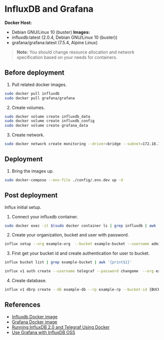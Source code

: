 # InfluxDB and Grafana
**Docker Host:** 
- Debian GNU/Linux 10 (buster)
**Images:** 
- influxdb:latest (2.0.4, Debian GNU/Linux 10 (buster))
- grafana/grafana:latest (7.5.4, Alpine Linux)

> **Note:** You should change resource allocation and network specification based on your needs for containers.

## Before deployment
1. Pull related docker images.
```sh
sudo docker pull influxdb
sudo docker pull grafana/grafana
```
2. Create volumes.
```sh
sudo docker volume create influxdb_data
sudo docker volume create influxdb_config
sudo docker volume create grafana_data
```
3. Create network.
```sh
sudo docker network create monitoring --driver=bridge --subnet=172.18.1.0/24 --ip-range=172.18.1.0/24 --gateway=172.18.1.1
```

## Deployment
1. Bring the images up. 
```sh
sudo docker-compose --env-file ./config/.env.dev up -d
```

## Post deployment 
Influx initial setup.

1. Connect your influxdb container. 
```sh
sudo docker exec -it $(sudo docker container ls | grep influxdb | awk '{print $1}') /bin/bash
```
2. Create your organization, bucket and user with password.
```sh
influx setup --org example-org  --bucket example-bucket --username admin  --password changeme --force
```
3. First get your bucket id and create authentication for user to bucket.
```sh
influx bucket list | grep example-bucket | awk '{print$1}'
```
```sh
influx v1 auth create --username telegraf --password changeme  --org example-org  --read-bucket {BUCKET_ID} --write-bucket {BUCKET_ID} -d "Telegraf token"
```
4. Create database.
```sh
influx v1 dbrp create --db example-db --rp example-rp --bucket-id {BUCKET_ID}
```

## References
- [Influxdb Docker image](https://hub.docker.com/_/influxdb)
- [Grafana Docker image](https://hub.docker.com/r/grafana/grafana)
- [Running InfluxDB 2.0 and Telegraf Using Docker](https://www.influxdata.com/blog/running-influxdb-2-0-and-telegraf-using-docker/)
- [Use Grafana with InfluxDB OSS](https://docs.influxdata.com/influxdb/v2.0/tools/grafana/?t=InfluxQL#view-and-create-influxdb-dbrp-mappings)
